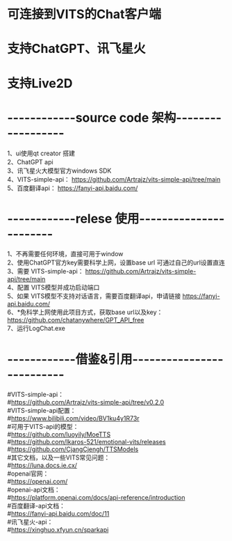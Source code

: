 # 可连接到VITS的Chat客户端  
# 支持ChatGPT、讯飞星火  
# 支持Live2D  
# ------------source code 架构------------------  
1、ui使用qt creator 搭建  
2、ChatGPT api  
3、讯飞星火大模型官方windows SDK  
4、VITS-simple-api：	https://github.com/Artrajz/vits-simple-api/tree/main  
5、百度翻译api：	https://fanyi-api.baidu.com/  
  
# ------------relese 使用-----------------------  
1、不再需要任何环境，直接可用于window  
2、使用ChatGPT官方key需要科学上网，设置base url 可通过自己的url设置直连  
3、需要 VITS-simple-api： https://github.com/Artrajz/vits-simple-api/tree/main  
4、配置 VITS模型并成功启动端口  
5、如果 VITS模型不支持对话语言，需要百度翻译api，申请链接 https://fanyi-api.baidu.com/  
6、*免科学上网使用此项目方式，获取base url以及key：https://github.com/chatanywhere/GPT_API_free  
7、运行LogChat.exe  
  
# ------------借鉴&引用--------------------------  
#VITS-simple-api：  
#https://github.com/Artrajz/vits-simple-api/tree/v0.2.0  
#VITS-simple-api配置：  
#https://www.bilibili.com/video/BV1ku4y1R73r  
#可用于VITS-api的模型：  
#https://github.com/luoyily/MoeTTS  
#https://github.com/Ikaros-521/emotional-vits/releases  
#https://github.com/CjangCjengh/TTSModels  
#其它文档，以及一些VITS常见问题：  
#https://luna.docs.ie.cx/  
#openai官网：  
#https://openai.com/  
#openai-api文档：  
#https://platform.openai.com/docs/api-reference/introduction  
#百度翻译-api文档：  
#https://fanyi-api.baidu.com/doc/11  
#讯飞星火-api：  
#https://xinghuo.xfyun.cn/sparkapi  
